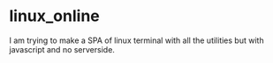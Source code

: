 # linux_online


I am  trying to make a SPA of linux terminal with all the utilities but with javascript and no serverside.
